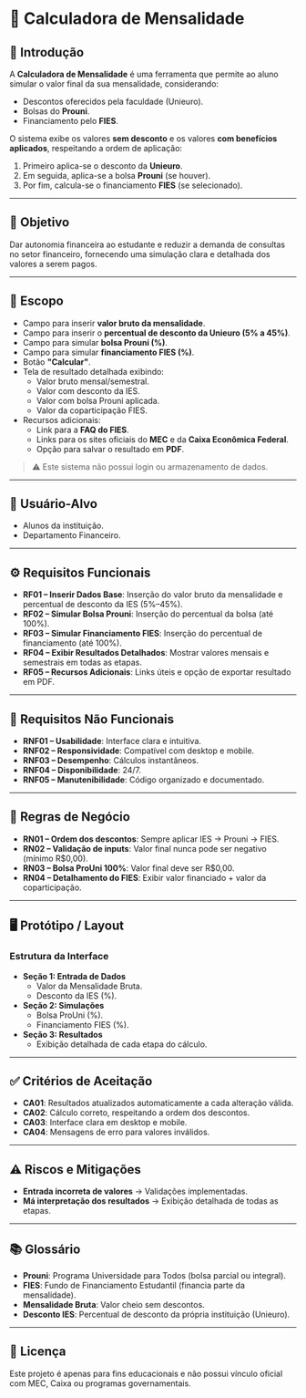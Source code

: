 # 📘 Calculadora de Mensalidade

## 📌 Introdução
A **Calculadora de Mensalidade** é uma ferramenta que permite ao aluno simular o valor final da sua mensalidade, considerando:

- Descontos oferecidos pela faculdade (Unieuro).  
- Bolsas do **Prouni**.  
- Financiamento pelo **FIES**.  

O sistema exibe os valores **sem desconto** e os valores **com benefícios aplicados**, respeitando a ordem de aplicação:

1. Primeiro aplica-se o desconto da **Unieuro**.  
2. Em seguida, aplica-se a bolsa **Prouni** (se houver).  
3. Por fim, calcula-se o financiamento **FIES** (se selecionado).  

---

## 🎯 Objetivo
Dar autonomia financeira ao estudante e reduzir a demanda de consultas no setor financeiro, fornecendo uma simulação clara e detalhada dos valores a serem pagos.

---

## 📌 Escopo
- Campo para inserir **valor bruto da mensalidade**.  
- Campo para inserir o **percentual de desconto da Unieuro (5% a 45%)**.  
- Campo para simular **bolsa Prouni (%)**.  
- Campo para simular **financiamento FIES (%)**.  
- Botão **"Calcular"**.  
- Tela de resultado detalhada exibindo:  
  - Valor bruto mensal/semestral.  
  - Valor com desconto da IES.  
  - Valor com bolsa Prouni aplicada.  
  - Valor da coparticipação FIES.  
- Recursos adicionais:  
  - Link para a **FAQ do FIES**.  
  - Links para os sites oficiais do **MEC** e da **Caixa Econômica Federal**.  
  - Opção para salvar o resultado em **PDF**.  

> ⚠️ Este sistema não possui login ou armazenamento de dados.  

---

## 👥 Usuário-Alvo
- Alunos da instituição.  
- Departamento Financeiro.  

---

## ⚙️ Requisitos Funcionais
- **RF01 – Inserir Dados Base**: Inserção do valor bruto da mensalidade e percentual de desconto da IES (5%–45%).  
- **RF02 – Simular Bolsa Prouni**: Inserção do percentual da bolsa (até 100%).  
- **RF03 – Simular Financiamento FIES**: Inserção do percentual de financiamento (até 100%).  
- **RF04 – Exibir Resultados Detalhados**: Mostrar valores mensais e semestrais em todas as etapas.  
- **RF05 – Recursos Adicionais**: Links úteis e opção de exportar resultado em PDF.  

---

## 🚀 Requisitos Não Funcionais
- **RNF01 – Usabilidade**: Interface clara e intuitiva.  
- **RNF02 – Responsividade**: Compatível com desktop e mobile.  
- **RNF03 – Desempenho**: Cálculos instantâneos.  
- **RNF04 – Disponibilidade**: 24/7.  
- **RNF05 – Manutenibilidade**: Código organizado e documentado.  

---

## 📏 Regras de Negócio
- **RN01 – Ordem dos descontos**: Sempre aplicar IES → Prouni → FIES.  
- **RN02 – Validação de inputs**: Valor final nunca pode ser negativo (mínimo R$0,00).  
- **RN03 – Bolsa ProUni 100%**: Valor final deve ser R$0,00.  
- **RN04 – Detalhamento do FIES**: Exibir valor financiado + valor da coparticipação.  

---

## 🖥️ Protótipo / Layout
### Estrutura da Interface
- **Seção 1: Entrada de Dados**  
  - Valor da Mensalidade Bruta.  
  - Desconto da IES (%).  
- **Seção 2: Simulações**  
  - Bolsa ProUni (%).  
  - Financiamento FIES (%).  
- **Seção 3: Resultados**  
  - Exibição detalhada de cada etapa do cálculo.  

---

## ✅ Critérios de Aceitação
- **CA01**: Resultados atualizados automaticamente a cada alteração válida.  
- **CA02**: Cálculo correto, respeitando a ordem dos descontos.  
- **CA03**: Interface clara em desktop e mobile.  
- **CA04**: Mensagens de erro para valores inválidos.  

---

## ⚠️ Riscos e Mitigações
- **Entrada incorreta de valores** → Validações implementadas.  
- **Má interpretação dos resultados** → Exibição detalhada de todas as etapas.  

---

## 📚 Glossário
- **Prouni**: Programa Universidade para Todos (bolsa parcial ou integral).  
- **FIES**: Fundo de Financiamento Estudantil (financia parte da mensalidade).  
- **Mensalidade Bruta**: Valor cheio sem descontos.  
- **Desconto IES**: Percentual de desconto da própria instituição (Unieuro).  

---

## 📄 Licença
Este projeto é apenas para fins educacionais e não possui vínculo oficial com MEC, Caixa ou programas governamentais.  
